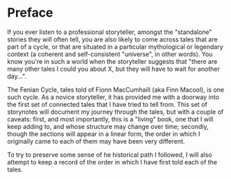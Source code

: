 # Preface

If you ever listen to a professional storyteller, amongst the "standalone" stories they will often tell, you are also likely to come across tales that are part of a cycle, or that are situated in a particular mythological or legendary context (a coherent and self-consistent "universe", in other 
words). You know you're in such a world when the storyteller suggests that "there are many other tales I could you about X, but they will have to wait for another day...".

The Fenian Cycle, tales told of Fionn MacCumhaill (aka Finn Macool), is one such cycle. As a novice storyteller, it has provided me with a doorway into the first set of connected tales that I have tried to tell from. This set of storynotes will document my journey through the tales, but with a couple of caveats: first, and most importantly, this is a "living" book, one that I will keep adding to, and whose structure may change over time; secondly, though the sections will appear in a linear form, the order in which I originally came to each of them may have been very different.

To try to preserve some sense of he historical path I followed, I will also attempt to keep a record of the order in which I have first told each of the tales.
